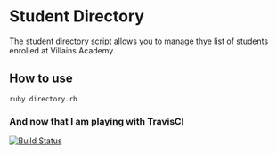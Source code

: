 # Student Directory #

The student directory script allows you to manage thye list of students enrolled at Villains Academy.

## How to use ##

```shell
ruby directory.rb
```

### And now that I am playing with TravisCI ###
[![Build Status](https://travis-ci.org/nixlim/student-directory.svg?branch=master)](https://travis-ci.org/nixlim/student-directory)
